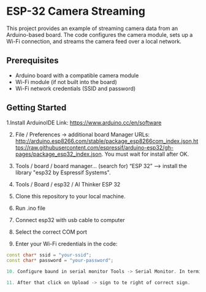 # ESP-32 Camera Streaming

This project provides an example of streaming camera data from an Arduino-based board. The code configures the camera module, sets up a Wi-Fi connection, and streams the camera feed over a local network.

## Prerequisites

- Arduino board with a compatible camera module
- Wi-Fi module (if not built into the board)
- Wi-Fi network credentials (SSID and password)

## Getting Started

1.Install ArduinoIDE Link: https://www.arduino.cc/en/software 

2. File / Preferences  -> additional board Manager URLs: 
http://arduino.esp8266.com/stable/package_esp8266com_index.json,https://raw.githubusercontent.com/espressif/arduino-esp32/gh-pages/package_esp32_index.json. 
You must wait for install after OK.

3. Tools / board / board manager…  (search for) “ESP 32” —> install the library "esp32 by Espressif Systems".

4. Tools / Board / esp32 / AI Thinker ESP 32

5. Clone this repository to your local machine.

6. Run .ino file

7. Connect esp32 with usb cable to computer 

8. Select the correct COM port

9. Enter your Wi-Fi credentials in the code:

```cpp
const char* ssid = "your-ssid";
const char* password = "your-password";

10. Configure baund in serial monitor Tools -> Serial Monitor. In terminal change baud to 115200 baud.

11. After that click on Upload -> sign to te right of correct sign. 

